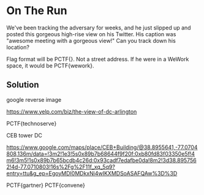 # On The Run

We've been tracking the adversary for weeks, and he just slipped up and posted this gorgeous high-rise view on his Twitter. 
His caption was "awesome meeting with a gorgeous view!" 
Can you track down his location?

Flag format will be PCTF{<business name of his location>}. Not a street address. If he were in a WeWork space, it would be PCTF{wework}.

## Solution

google reverse image

https://www.yelp.com/biz/the-view-of-dc-arlington

PCTF{technoserve}

CEB tower DC

https://www.google.com/maps/place/CEB+Building/@38.8955641,-77.0704808,136m/data=!3m2!1e3!5s0x89b7b68644f9f20f:0xb80fd83f03350e5f!4m6!3m5!1s0x89b7b65bcdb4c26d:0x93cadf7edafbe0da!8m2!3d38.8957562!4d-77.0710803!16s%2Fg%2F11f_xq_5q9?entry=ttu&g_ep=EgoyMDI0MDkxNi4wIKXMDSoASAFQAw%3D%3D

PCTF{gartner}
PCTF{convene}
